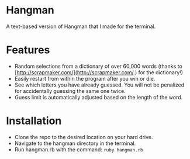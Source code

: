 # Hangman
A text-based version of Hangman that I made for the terminal.

# Features
* Random selections from a dictionary of over 60,000 words (thanks to [http://scrapmaker.com/](http://scrapmaker.com/.) 
for the dictionary!)
* Easily restart from within the program after you win or die. 
* See which letters you have already guessed. You will not be penalized for 
accidentally guessing the same one twice.
* Guess limit is automatically adjusted based on the length of the word.

# Installation
* Clone the repo to the desired location on your hard drive.
* Navigate to the hangman directory in the terminal.
* Run hangman.rb with the command: ``` ruby hangman.rb ```
